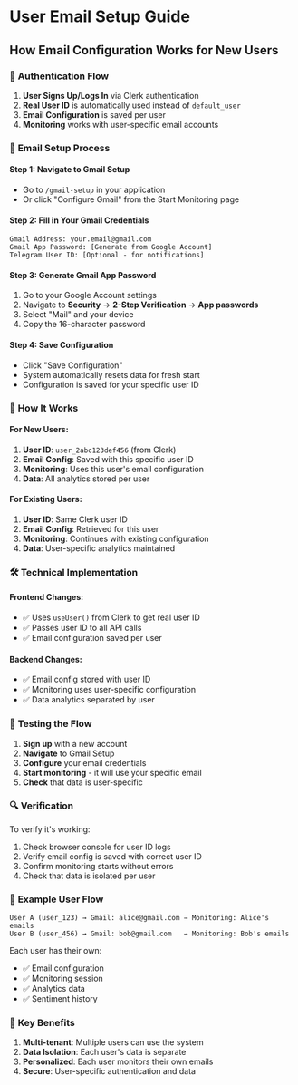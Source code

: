 # User Email Setup Guide

## How Email Configuration Works for New Users

### 🔐 **Authentication Flow**

1. **User Signs Up/Logs In** via Clerk authentication
2. **Real User ID** is automatically used instead of `default_user`
3. **Email Configuration** is saved per user
4. **Monitoring** works with user-specific email accounts

### 📧 **Email Setup Process**

#### Step 1: Navigate to Gmail Setup
- Go to `/gmail-setup` in your application
- Or click "Configure Gmail" from the Start Monitoring page

#### Step 2: Fill in Your Gmail Credentials
```
Gmail Address: your.email@gmail.com
Gmail App Password: [Generate from Google Account]
Telegram User ID: [Optional - for notifications]
```

#### Step 3: Generate Gmail App Password
1. Go to your Google Account settings
2. Navigate to **Security** → **2-Step Verification** → **App passwords**
3. Select "Mail" and your device
4. Copy the 16-character password

#### Step 4: Save Configuration
- Click "Save Configuration"
- System automatically resets data for fresh start
- Configuration is saved for your specific user ID

### 🔄 **How It Works**

#### For New Users:
1. **User ID**: `user_2abc123def456` (from Clerk)
2. **Email Config**: Saved with this specific user ID
3. **Monitoring**: Uses this user's email configuration
4. **Data**: All analytics stored per user

#### For Existing Users:
1. **User ID**: Same Clerk user ID
2. **Email Config**: Retrieved for this user
3. **Monitoring**: Continues with existing configuration
4. **Data**: User-specific analytics maintained

### 🛠 **Technical Implementation**

#### Frontend Changes:
- ✅ Uses `useUser()` from Clerk to get real user ID
- ✅ Passes user ID to all API calls
- ✅ Email configuration saved per user

#### Backend Changes:
- ✅ Email config stored with user ID
- ✅ Monitoring uses user-specific configuration
- ✅ Data analytics separated by user

### 🚀 **Testing the Flow**

1. **Sign up** with a new account
2. **Navigate** to Gmail Setup
3. **Configure** your email credentials
4. **Start monitoring** - it will use your specific email
5. **Check** that data is user-specific

### 🔍 **Verification**

To verify it's working:
1. Check browser console for user ID logs
2. Verify email config is saved with correct user ID
3. Confirm monitoring starts without errors
4. Check that data is isolated per user

### 📝 **Example User Flow**

```
User A (user_123) → Gmail: alice@gmail.com → Monitoring: Alice's emails
User B (user_456) → Gmail: bob@gmail.com   → Monitoring: Bob's emails
```

Each user has their own:
- ✅ Email configuration
- ✅ Monitoring session
- ✅ Analytics data
- ✅ Sentiment history

### 🎯 **Key Benefits**

1. **Multi-tenant**: Multiple users can use the system
2. **Data Isolation**: Each user's data is separate
3. **Personalized**: Each user monitors their own emails
4. **Secure**: User-specific authentication and data 